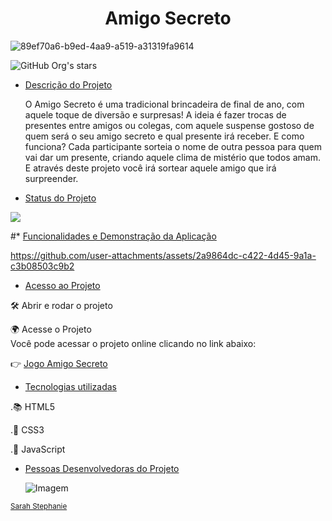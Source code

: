
<h1 align="center"> Amigo Secreto </h1>

![89ef70a6-b9ed-4aa9-a519-a31319fa9614](https://github.com/user-attachments/assets/0ade39b4-1368-44ff-9ed9-a8564c5b409f)



![GitHub Org's stars](https://img.shields.io/github/stars/SarahStephanie?style=social)

* [Descrição do Projeto](#descrição-do-projeto)
  
  O Amigo Secreto é uma tradicional brincadeira de final de ano, com aquele toque de diversão e surpresas!
  A ideia é fazer trocas de presentes entre amigos ou colegas, com aquele suspense gostoso de quem será o seu amigo secreto e qual presente irá receber.
  E como funciona? Cada participante sorteia o nome de outra pessoa para quem vai dar um presente, criando aquele clima de mistério que todos amam.
  E através deste projeto você irá sortear aquele amigo que irá surpreender. 

* [Status do Projeto](#status-do-Projeto)
<img loading="lazy" src="http://img.shields.io/static/v1?label=STATUS&message=Finalizado&color=GREEN&style=for-the-badge"/>
</p>

#* [Funcionalidades e Demonstração da Aplicação](#funcionalidades-e-demonstração-da-aplicação)

https://github.com/user-attachments/assets/2a9864dc-c422-4d45-9a1a-c3b08503c9b2

 
* [Acesso ao Projeto](#acesso-ao-projeto)

🛠️ Abrir e rodar o projeto
  
🌍 Acesse o Projeto  
Você pode acessar o projeto online clicando no link abaixo:

👉 [Jogo Amigo Secreto](file:///C:/Users/Usu%C3%A1rio/Documents/Amigo%20Secreto/amigoSecreto.html)
  
* [Tecnologias utilizadas](#tecnologias-utilizadas)

.📚 HTML5

.🎨 CSS3

.📜 JavaScript

* [Pessoas Desenvolvedoras do Projeto](#pessoas-desenvolvedoras)

  
  ![Imagem](https://github.com/user-attachments/assets/d8fdc1cf-b8be-4527-9e64-e61b61de9273)
  
<sub>[Sarah Stephanie](https://github.com/Sarahsteoli)</sub>

